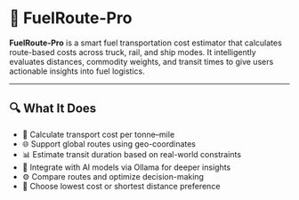 # 🚛 FuelRoute-Pro

**FuelRoute-Pro** is a smart fuel transportation cost estimator that calculates route-based costs across truck, rail, and ship modes. It intelligently evaluates distances, commodity weights, and transit times to give users actionable insights into fuel logistics.

---

## 🔍 What It Does

- 🚚 Calculate transport cost per tonne–mile
- 🌐 Support global routes using geo-coordinates
- 📊 Estimate transit duration based on real-world constraints
- 🤖 Integrate with AI models via Ollama for deeper insights
- ⚙️ Compare routes and optimize decision-making
- 🎯 Choose lowest cost or shortest distance preference

